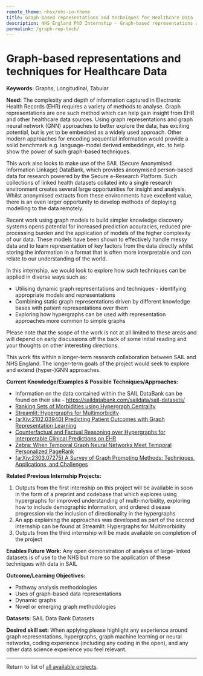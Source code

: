 ```yaml
---
remote_theme: nhsx/nhs-io-theme
title: Graph-based representations and techniques for Healthcare Data
description: NHS England PhD Internship - Graph-based representations and techniques for Healthcare Data
permalink: /graph-rep-tech/
---
```


# Graph-based representations and techniques for Healthcare Data

**Keywords:** Graphs, Longitudinal, Tabular 

**Need:** The complexity and depth of information captured in Electronic Health Records (EHR) requires a variety of methods to analyse. Graph representations are one such method which can help gain insight from EHR and other healthcare data sources. Using graph representations and graph neural network (GNN) approaches to better explore the data, has exciting potential, but is yet to be embedded as a widely used approach. Other modern approaches for encoding sequential information would provide a solid benchmark e.g. language-model derived embeddings, etc. to help show the power of such graph-based techniques. 

This work also looks to make use of the SAIL (Secure Anonymised Information Linkage) DataBank, which provides anonymised person-based data for research powered by the Secure e-Research Platform. Such collections of linked health datasets collated into a single research environment creates several large opportunities for insight and analysis. Whilst anonymised extracts from these environments have excellent value, there is an even larger opportunity to develop methods of deploying modelling to the data remotely. 

Recent work using graph models to build simpler knowledge discovery systems opens potential for increased prediction accuracies, reduced pre-processing burden and the application of models of the higher complexity of our data. These models have been shown to effectively handle messy data and to learn representation of key factors from the data directly whilst storing the information in a format that is often more interpretable and can relate to our understanding of the world. 

In this internship, we would look to explore how such techniques can be applied in diverse ways such as: 
- Utilising dynamic graph representations and techniques - identifying appropriate models and representations  
- Combining static graph representations driven by different knowledge bases with patient representations over them 
- Exploring how hypergraphs can be used with representation approaches more common to simple graphs 

Please note that the scope of the work is not at all limited to these areas and will depend on early discussions off the back of some initial reading and your thoughts on other interesting directions. 

This work fits within a longer-term research collaboration between SAIL and NHS England. The longer-term goals of the project would seek to explore and extend (hyper-)GNN approaches. 

**Current Knowledge/Examples & Possible Techniques/Approaches:**
- Information on the data contained within the SAIL DataBank can be found on their site - <https://saildatabank.com/saildata/sail-datasets/>
- [Ranking Sets of Morbidities using Hypergraph Centrality](https://www.sciencedirect.com/science/article/pii/S1532046421002458)
- [Streamlit: Hypergraphs for Multimorbidity](https://nhsx-hypergraphical-streamlit-hypergraphs-hklixt.streamlit.app/)
- [(arXiv:2102.03940) Predicting Patient Outcomes with Graph Representation Learning](https://arxiv.org/abs/2101.03940) 
- [Counterfactual and Factual Reasoning over Hypergraphs for Interpretable Clinical Predictions on EHR](https://proceedings.mlr.press/v193/xu22a.html)
- [Zebra: When Temporal Graph Neural Networks Meet Temporal Personalized PageRank](https://www.vldb.org/pvldb/vol16/p1332-li.pdf)  
- [(arXiv:2303.07275) A Survey of Graph Prompting Methods: Techniques, Applications, and Challenges](https://arxiv.org/abs/2303.07275) 

**Related Previous Internship Projects:** 
1. Outputs from the first internship on this project will be available in soon in the form of a preprint and codebase that which explores using hypergraphs for improved understanding of multi-morbidity, exploring how to include demographic information, and ordered disease progression via the inclusion of directionality in the hypergraphs 
2. An app explaining the approaches was developed as part of the second internship can be found at Streamlit: Hypergraphs for Multimorbidity
3. Outputs from the third internship will be made available on completion of the project 

**Enables Future Work:** Any open demonstration of analysis of large-linked datasets is of use to the NHS but more so the application of these techniques with data in SAIL

**Outcome/Learning Objectives:**
- Pathway analysis methodologies 
- Uses of graph-based data representations 
- Dynamic graphs
- Novel or emerging graph methodologies 

**Datasets:** SAIL Data Bank Datasets

**Desired skill set:** When applying please highlight any experience around graph representations, hypergraphs, graph machine learning or neural networks, coding experience (including any coding in the open), and any other data science experience you feel relevant.

---
Return to list of [all available projects](https://nhsx.github.io/nhsx-internship-projects/projects.html).
